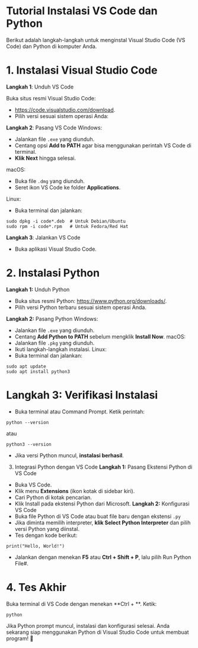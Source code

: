 # Tutorial Instalasi VS Code dan Python
Berikut adalah langkah-langkah untuk menginstal Visual Studio Code (VS Code) dan Python di komputer Anda.

# **1. Instalasi Visual Studio Code**

**Langkah 1**: Unduh VS Code

Buka situs resmi Visual Studio Code:
+ https://code.visualstudio.com/download.
+ Pilih versi sesuai sistem operasi Anda:

**Langkah 2**: Pasang VS Code
Windows:
+ Jalankan file ```.exe``` yang diunduh.
+ Centang opsi **Add to PATH** agar bisa menggunakan perintah VS Code di terminal.
+ **Klik Next** hingga selesai.

macOS:
+ Buka file ```.dmg``` yang diunduh.
+ Seret ikon VS Code ke folder **Applications**.

Linux:
+ Buka terminal dan jalankan:
```
sudo dpkg -i code*.deb  # Untuk Debian/Ubuntu
sudo rpm -i code*.rpm   # Untuk Fedora/Red Hat
```
**Langkah 3**: Jalankan VS Code
+ Buka aplikasi Visual Studio Code.
# **2. Instalasi Python**

**Langkah 1:** Unduh Python
+ Buka situs resmi Python: https://www.python.org/downloads/.
+ Pilih versi Python terbaru sesuai sistem operasi Anda.

**Langkah 2:** Pasang Python
Windows:
+ Jalankan file ```.exe``` yang diunduh.
+ Centang **Add Python to PATH** sebelum mengklik **Install Now**.
macOS:
+ Jalankan file ```.pkg``` yang diunduh.
+ Ikuti langkah-langkah instalasi.
Linux:
+ Buka terminal dan jalankan:
```
sudo apt update
sudo apt install python3
```
# **Langkah 3:** Verifikasi Instalasi
+ Buka terminal atau Command Prompt.
Ketik perintah:
```
python --version
```
atau
```
python3 --version
```
+ Jika versi Python muncul, **instalasi berhasil**.

3. Integrasi Python dengan VS Code
**Langkah 1:** Pasang Ekstensi Python di VS Code
+ Buka VS Code.
+ Klik menu **Extensions** (ikon kotak di sidebar kiri).
+ Cari Python di kotak pencarian.
+ Klik Install pada ekstensi Python dari Microsoft.
**Langkah 2:** Konfigurasi VS Code
+ Buka file Python di VS Code atau buat file baru dengan ekstensi ```.py```
+ Jika diminta memilih interpreter, **klik Select Python Interpreter** dan pilih versi Python yang diinstal.
+ Tes dengan kode berikut:
```
print("Hello, World!")
```
+ Jalankan dengan menekan **F5** atau **Ctrl + Shift + P**, lalu pilih Run Python File#.

# **4. Tes Akhir**
Buka terminal di VS Code dengan menekan **Ctrl + **.
Ketik:
```
python
```
Jika Python prompt muncul, instalasi dan konfigurasi selesai.
Anda sekarang siap menggunakan Python di Visual Studio Code untuk membuat program! 🚀

